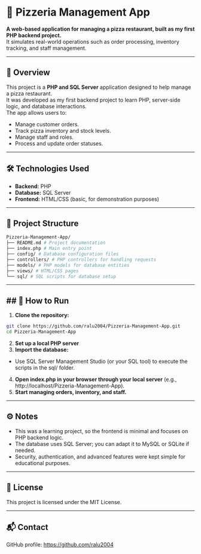 # 🍕 Pizzeria Management App

**A web-based application for managing a pizza restaurant, built as my first PHP backend project.**  
It simulates real-world operations such as order processing, inventory tracking, and staff management.

---

## 📌 Overview

This project is a **PHP and SQL Server** application designed to help manage a pizza restaurant.  
It was developed as my first backend project to learn PHP, server-side logic, and database interactions.  
The app allows users to:

- Manage customer orders.
- Track pizza inventory and stock levels.
- Manage staff and roles.
- Process and update order statuses.

---

## 🛠 Technologies Used

- **Backend:** PHP  
- **Database:** SQL Server  
- **Frontend:** HTML/CSS (basic, for demonstration purposes)  

---

## 📂 Project Structure
```bash
Pizzeria-Management-App/
├── README.md # Project documentation
├── index.php # Main entry point
├── config/ # Database configuration files
├── controllers/ # PHP controllers for handling requests
├── models/ # PHP models for database entities
├── views/ # HTML/CSS pages
└── sql/ # SQL scripts for database setup
```

---

## ## 🚀 How to Run

1. **Clone the repository:**
```bash
git clone https://github.com/ralu2004/Pizzeria-Management-App.git
cd Pizzeria-Management-App
```
2. **Set up a local PHP server**
3. **Import the database:**
- Use SQL Server Management Studio (or your SQL tool) to execute the scripts in the sql/ folder.
4. **Open index.php in your browser through your local server** (e.g., http://localhost/Pizzeria-Management-App).
5. **Start managing orders, inventory, and staff.**

---

## ⚙️ Notes

- This was a learning project, so the frontend is minimal and focuses on PHP backend logic.
- The database uses SQL Server; you can adapt it to MySQL or SQLite if needed.
- Security, authentication, and advanced features were kept simple for educational purposes.

---

## 📄 License

This project is licensed under the MIT License.

---

## 📬 Contact
GitHub profile: https://github.com/ralu2004
